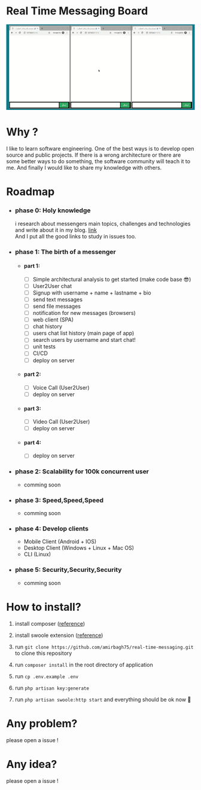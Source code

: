 # Real Time Messaging Board
![](video-screen.gif)


# Why ?

I like to learn software engineering. One of the best ways is to develop open source and public projects. If there is a wrong architecture or there are some better ways to do something, the software community will teach it to me. And finally I would like to share my knowledge with others.

   

# Roadmap
    
- ### phase 0: Holy knowledge
    i research about messengers main topics, challenges and technologies and write about it in my blog. [link](http://amirbagh75.ir/)     
    And I put all the good links to study in issues too.

- ### phase 1: The birth of a messenger
    - #### part 1: 
        - [ ] Simple architectural analysis to get started (make code base 😎)
        - [ ] User2User chat
        - [ ] Signup with username + name + lastname + bio
        - [ ] send text messages
        - [ ] send file messages
        - [ ] notification for new messages (browsers)
        - [ ] web client (SPA)
        - [ ] chat history
        - [ ] users chat list history (main page of app)
        - [ ] search users by username and start chat!
        - [ ] unit tests
        - [ ] CI/CD
        - [ ] deploy on server
        
    - #### part 2: 
        - [ ] Voice Call (User2User)
        - [ ] deploy on server
    - #### part 3: 
        - [ ] Video Call (User2User)
        - [ ] deploy on server
    - #### part 4:
        - [ ] deploy on server

- ### phase 2: Scalability for 100k concurrent user
    - comming soon
- ### phase 3: Speed,Speed,Speed
    - comming soon
- ### phase 4: Develop clients
    - Mobile Client (Android + IOS)
    - Desktop Client (Windows + Linux + Mac OS)
    - CLI (Linux)
- ### phase 5: Security,Security,Security
    - comming soon



# How to install?
1. install composer ([reference](https://getcomposer.org/download/))

2. install swoole extension ([reference](https://www.swoole.co.uk/docs/get-started/installation))

3. run `git clone https://github.com/amirbagh75/real-time-messaging.git` to clone this repository 

4. run `composer install` in the root directory of application

5. run `cp .env.example .env`

6. run `php artisan key:generate`

7. run `php artisan swoole:http start` and everything should be ok now 😬


# Any problem?

please open a issue !

# Any idea?

please open a issue !


